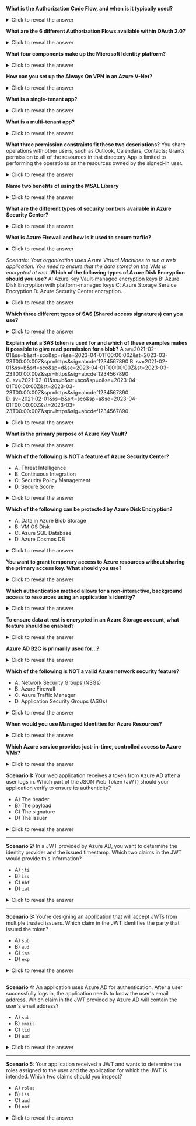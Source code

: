 **What is the Authorization Code Flow, and when is it typically used?**
<details> <summary>Click to reveal the answer</summary> The Authorization Code Flow is a method used by web apps to securely log in users. When a user logs in, they are sent to a separate login page, and then sent back to the app with a special code. The app uses this code to get permission to access the user's information. It's commonly used by websites and online services to manage user logins. </details>

**What are the 6 different Authorization Flows available within OAuth 2.0?**

<details> <summary>Click to reveal the answer</summary> On-Behalf-Of<br> Authorization Coce Flow<br> Implicit Code Flow <br> Resource Owner Password Credentials <br> Client Credentials Flow <br></details>

**What four components make up the Microsoft Identity platform?**
<details> <summary>Click to reveal the answer</summary> OAuth 2.0 and OpenId Connect Open-source libraries - Microsoft Authentication Library (MSAL) & Azure AD B2C for example Application management portal Application configuration API & PowerShell </details>

**How can you set up the Always On VPN in an Azure V-Net?**
<details> <summary>Click to reveal the answer</summary> To use Always On VPN with Azure Virtual Network, you would typically set up a VPN gateway in Azure and configure the Always On VPN client on the user's device to connect to the VPN gateway. </details>

**What is a single-tenant app?**
<details> <summary>Click to reveal the answer</summary> App is only accessible within that tenant. </details>

**What is a multi-tenant app?**
<details> <summary>Click to reveal the answer</summary> App can be accessed from multiple tenant(s). </details>

**What three permission constraints fit these two descriptions?** 
You share operations with other users, such as Outlook, Calendars, Contacts; 
Grants permission to all of the resources in that directory
App is limited to performing the operations on the resources owned by the signed-in user.
<details> <summary>Click to reveal the answer</summary> Shared constraint <br>All constraint <br>No constraint </details>

**Name two benefits of using the MSAL Library**
<details> <summary>Click to reveal the answer</summary> 
Supports multiple platforms (.NET, Android, iOS and Javascript for example)<br>  
Supports modern authentication protocols such as OAuth 2.0 and OpenID Connect. </details>

**What are the different types of security controls available in Azure Security Center?**
<details> <summary>Click to reveal the answer</summary> 
Regulatory compliance
</br>
Vulnerability assessment</br> 
Security posture management </br> 
Threat protection
</details>

**What is Azure Firewall and how is it used to secure traffic?**
<details> <summary>Click to reveal the answer</summary> Azure Firewall is a managed cloud-based network security service that protects Azure Virtual Network resources. It is used to secure traffic by filtering network traffic between trusted and untrusted networks based on network and application-level rules. </details>

_Scenario: Your organization uses Azure Virtual Machines to run a web application. You need to ensure that the data stored on the VMs is encrypted at rest._
**Which of the following types of Azure Disk Encryption should you use?**
A: Azure Key Vault-managed encryption keys
B: Azure Disk Encryption with platform-managed keys
C: Azure Storage Service Encryption 
D: Azure Security Center encryption.
<details> <summary>Click to reveal the answer</summary> Answer: b) Azure Disk Encryption with platform-managed keys. Alternatives you could have used. a) Azure Key Vault-managed encryption keys (designed for Azure VMs that require additional key management) c) Azure Storage Service Encryption (only encrypts data at rest in Azure storage services) d) Azure Security Center encryption (does not provide Azure Disk Encryption) </details>

**Which three different types of SAS (Shared access signatures) can you use?**
<details> <summary>Click to reveal the answer</summary> 
User delegation SAS: Enables delegation of access to Azure resources without sharing storage account keys. 
Service SAS: Limits access to specific resources within a storage account, with pre-defined permissions and duration. 
Account SAS: Grants access to a storage account, with permissions that can be limited to specific resources or shared across the account. </details>

**Explain what a SAS token is used for and which of these examples makes it possible to give read permission for a blob?**
A sv=2021-02-01&ss=b&srt=sco&sp=r&se=2023-04-01T00:00:00Z&st=2023-03-23T00:00:00Z&spr=https&sig=abcdef1234567890
B. sv=2021-02-01&ss=b&srt=sco&sp=d&se=2023-04-01T00:00:00Z&st=2023-03-23T00:00:00Z&spr=https&sig=abcdef1234567890  
C. sv=2021-02-01&ss=b&srt=sco&sp=c&se=2023-04-01T00:00:00Z&st=2023-03-23T00:00:00Z&spr=https&sig=abcdef1234567890  
D. sv=2021-02-01&ss=b&srt=sco&sp=a&se=2023-04-01T00:00:00Z&st=2023-03-23T00:00:00Z&spr=https&sig=abcdef1234567890
<details> <summary>Click to reveal the answer</summary> Correct Answer: A. SAS tokens provide a way to grant read, write, or delete permissions to a specific resource, such as a blob or container, for a limited period of time. An example of a SAS token with read permission for a blob is: sv=2021-02-01&ss=b&srt=sco&sp=r&se=2023-04-01T00:00:00Z&st=2023-03-23T00:00:00Z&spr=https&sig=abcdef1234567890 </details>

**What is the primary purpose of Azure Key Vault?**

<details> <summary>Click to reveal the answer</summary> Azure Key Vault is a cloud service that provides a secure storage solution for secrets, keys, and certificates. </details>

**Which of the following is NOT a feature of Azure Security Center?**

- A. Threat Intelligence
- B. Continuous Integration
- C. Security Policy Management
- D. Secure Score

<details> <summary>Click to reveal the answer</summary> B. Continuous Integration </details>

**Which of the following can be protected by Azure Disk Encryption?**

- A. Data in Azure Blob Storage
- B. VM OS Disk
- C. Azure SQL Database
- D. Azure Cosmos DB

<details> <summary>Click to reveal the answer</summary> B. VM OS Disk </details>

**You want to grant temporary access to Azure resources without sharing the primary access key. What should you use?**

<details> <summary>Click to reveal the answer</summary> Shared Access Signature (SAS) </details>

**Which authentication method allows for a non-interactive, background access to resources using an application's identity?**

<details> <summary>Click to reveal the answer</summary> Client Credentials Flow (or Client Secret) </details>

**To ensure data at rest is encrypted in an Azure Storage account, what feature should be enabled?**

<details> <summary>Click to reveal the answer</summary> Azure Storage Service Encryption (SSE) </details>

**Azure AD B2C is primarily used for...?**

<details> <summary>Click to reveal the answer</summary> Providing identity services and authentication for customer-facing applications. </details>

**Which of the following is NOT a valid Azure network security feature?**

- A. Network Security Groups (NSGs)
- B. Azure Firewall
- C. Azure Traffic Manager
- D. Application Security Groups (ASGs)

<details> <summary>Click to reveal the answer</summary> C. Azure Traffic Manager </details>

**When would you use Managed Identities for Azure Resources?**

<details> <summary>Click to reveal the answer</summary> To provide an Azure service with an identity, allowing it to access other Azure services without storing credentials in the code. </details>

**Which Azure service provides just-in-time, controlled access to Azure VMs?**

<details> <summary>Click to reveal the answer</summary> Azure Security Center's Just-In-Time VM Access </details>

**Scenario 1:** Your web application receives a token from Azure AD after a user logs in. Which part of the JSON Web Token (JWT) should your application verify to ensure its authenticity?

- A) The header
- B) The payload
- C) The signature
- D) The issuer

<details> <summary>Click to reveal the answer</summary> Correct Answer: C) The signature. </details>

---

**Scenario 2:** In a JWT provided by Azure AD, you want to determine the identity provider and the issued timestamp. Which two claims in the JWT would provide this information?

- A) `jti`
- B) `iss`
- C) `nbf`
- D) `iat`

<details> <summary>Click to reveal the answer</summary> Correct Answers: B) `iss` and D) `iat`. </details>

---

**Scenario 3:** You're designing an application that will accept JWTs from multiple trusted issuers. Which claim in the JWT identifies the party that issued the token?

- A) `sub`
- B) `aud`
- C) `iss`
- D) `exp`

<details> <summary>Click to reveal the answer</summary> Correct Answer: C) `iss`. </details>

---

**Scenario 4:** An application uses Azure AD for authentication. After a user successfully logs in, the application needs to know the user's email address. Which claim in the JWT provided by Azure AD will contain the user's email address?

- A) `sub`
- B) `email`
- C) `tid`
- D) `aud`

<details> <summary>Click to reveal the answer</summary> Correct Answer: B) `email`. </details>

---

**Scenario 5:** Your application received a JWT and wants to determine the roles assigned to the user and the application for which the JWT is intended. Which two claims should you inspect?

- A) `roles`
- B) `iss`
- C) `aud`
- D) `nbf`

<details> <summary>Click to reveal the answer</summary> Correct Answers: A) `roles` and C) `aud`. </details>